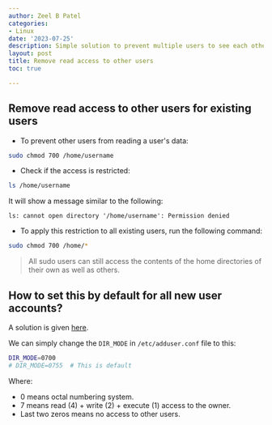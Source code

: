 ```yaml
---
author: Zeel B Patel
categories:
- Linux
date: '2023-07-25'
description: Simple solution to prevent multiple users to see each other's files.
layout: post
title: Remove read access to other users
toc: true

---
```


## Remove read access to other users for existing users

* To prevent other users from reading a user's data:

```bash
sudo chmod 700 /home/username
```

* Check if the access is restricted:

```bash
ls /home/username
```
It will show a message similar to the following:

```
ls: cannot open directory '/home/username': Permission denied
```

* To apply this restriction to all existing users, run the following command:

```bash
sudo chmod 700 /home/*
```

> All sudo users can still access the contents of the home directories of their own as well as others.

## How to set this by default for all new user accounts?

A solution is given [here](https://ubuntu.com/server/docs/security-users).

We can simply change the `DIR_MODE` in `/etc/adduser.conf` file to this:

```bash
DIR_MODE=0700
# DIR_MODE=0755  # This is default
```

Where:
- 0 means octal numbering system.
- 7 means read (4) + write (2) + execute (1) access to the owner.
- Last two zeros means no access to other users.